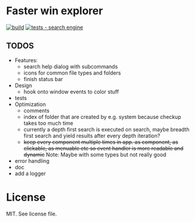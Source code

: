 # Faster win explorer
[![build](https://github.com/Khirath-bit/win-expl/actions/workflows/build.yml/badge.svg)](https://github.com/Khirath-bit/win-expl/actions/workflows/build.yml)
[![tests - search engine](https://github.com/Khirath-bit/win-expl/actions/workflows/run-tests-search-engine.yml/badge.svg)](https://github.com/Khirath-bit/win-expl/actions/workflows/run-tests-search-engine.yml)


## TODOS
- Features:
    - search help dialog with subcommands
    - icons for common file types and folders
    - finish status bar
- Design
    - hook onto window events to color stuff
- tests
- Optimization
    - comments
    - index of folder that are created by e.g. system because checkup takes too much time
    - currently a depth first search is executed on search, maybe breadth first search and yield results after every depth iteration?
    - ~~keep every component multiple times in app. as component, as clickable, as menuable etc so event handler is more readable and dynamic~~ Note: Maybe with some types but not really good
- error handling
- doc
- add a logger

# License
MIT. See license file.